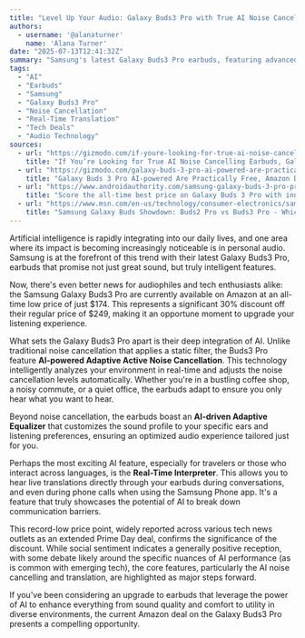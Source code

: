 ```yaml
---
title: "Level Up Your Audio: Galaxy Buds3 Pro with True AI Noise Cancellation Hit All-Time Low on Amazon"
authors:
  - username: '@alanaturner'
    name: 'Alana Turner'
date: "2025-07-13T12:41:32Z"
summary: "Samsung's latest Galaxy Buds3 Pro earbuds, featuring advanced AI-powered noise cancellation and real-time translation, are currently available at a record-low price of $174 on Amazon. This 30% discount makes it the perfect time to experience the future of audio."
tags:
  - "AI"
  - "Earbuds"
  - "Samsung"
  - "Galaxy Buds3 Pro"
  - "Noise Cancellation"
  - "Real-Time Translation"
  - "Tech Deals"
  - "Audio Technology"
sources:
  - url: "https://gizmodo.com/if-youre-looking-for-true-ai-noise-cancelling-earbuds-galaxy-buds3-pro-are-at-an-all-time-low-on-amazon-2000628623"
    title: "If You’re Looking for True AI Noise Cancelling Earbuds, Galaxy Buds3 Pro Are at an All-Time Low on Amazon"
  - url: "https://gizmodo.com/galaxy-buds-3-pro-ai-powered-are-practically-free-amazon-drops-the-price-for-prime-day-2000626136"
    title: "Galaxy Buds 3 Pro AI-powered Are Practically Free, Amazon Drops the Price for Prime Day"
  - url: "https://www.androidauthority.com/samsung-galaxy-buds-3-pro-prime-day-3574692/"
    title: "Score the all-time best price on Galaxy Buds 3 Pro with innovative translation feature"
  - url: "https://www.msn.com/en-us/technology/consumer-electronics/samsung-galaxy-buds-showdown-buds2-pro-vs-buds3-pro-which-should-you-choose/ar-AA1w35dC"
    title: "Samsung Galaxy Buds Showdown: Buds2 Pro vs Buds3 Pro - Which Should you choose?"
---
```


Artificial intelligence is rapidly integrating into our daily lives, and one area where its impact is becoming increasingly noticeable is in personal audio. Samsung is at the forefront of this trend with their latest Galaxy Buds3 Pro, earbuds that promise not just great sound, but truly intelligent features.

Now, there's even better news for audiophiles and tech enthusiasts alike: the Samsung Galaxy Buds3 Pro are currently available on Amazon at an all-time low price of just $174. This represents a significant 30% discount off their regular price of $249, making it an opportune moment to upgrade your listening experience.

What sets the Galaxy Buds3 Pro apart is their deep integration of AI. Unlike traditional noise cancellation that applies a static filter, the Buds3 Pro feature **AI-powered Adaptive Active Noise Cancellation**. This technology intelligently analyzes your environment in real-time and adjusts the noise cancellation levels automatically. Whether you're in a bustling coffee shop, a noisy commute, or a quiet office, the earbuds adapt to ensure you only hear what you want to hear.

Beyond noise cancellation, the earbuds boast an **AI-driven Adaptive Equalizer** that customizes the sound profile to your specific ears and listening preferences, ensuring an optimized audio experience tailored just for you.

Perhaps the most exciting AI feature, especially for travelers or those who interact across languages, is the **Real-Time Interpreter**. This allows you to hear live translations directly through your earbuds during conversations, and even during phone calls when using the Samsung Phone app. It's a feature that truly showcases the potential of AI to break down communication barriers.

This record-low price point, widely reported across various tech news outlets as an extended Prime Day deal, confirms the significance of the discount. While social sentiment indicates a generally positive reception, with some debate likely around the specific nuances of AI performance (as is common with emerging tech), the core features, particularly the AI noise cancelling and translation, are highlighted as major steps forward.

If you've been considering an upgrade to earbuds that leverage the power of AI to enhance everything from sound quality and comfort to utility in diverse environments, the current Amazon deal on the Galaxy Buds3 Pro presents a compelling opportunity.
